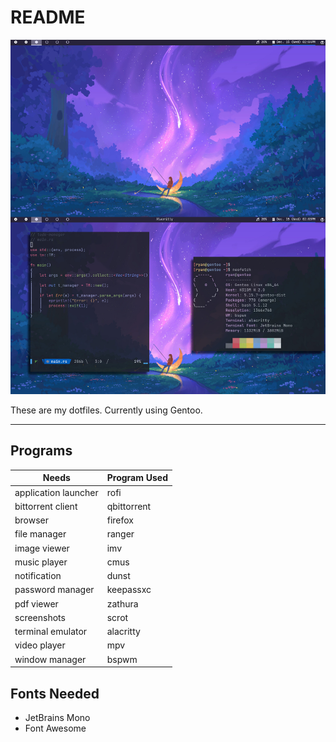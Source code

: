 # README

![](screenshot.jpg)

These are my dotfiles. Currently using Gentoo.

---

## Programs
| Needs | Program Used |
|-------|--------------|
|application launcher|rofi|
|bittorrent client|qbittorrent|
|browser|firefox|
|file manager|ranger|
|image viewer|imv|
|music player|cmus|
|notification|dunst|
|password manager|keepassxc|
|pdf viewer|zathura|
|screenshots|scrot|
|terminal emulator|alacritty|
|video player|mpv|
|window manager|bspwm|

## Fonts Needed
- JetBrains Mono
- Font Awesome
